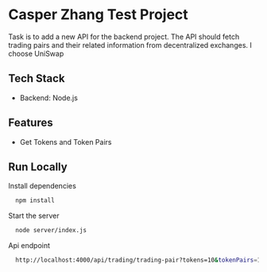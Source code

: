 # Casper Zhang Test Project

Task is to add a new API for the backend project.
The API should fetch trading pairs and their related information from decentralized exchanges.
I choose UniSwap

## Tech Stack

- Backend: Node.js

## Features

- Get Tokens and Token Pairs

## Run Locally

Install dependencies

```bash
  npm install
```

Start the server

```bash
  node server/index.js
```

Api endpoint

```bash
  http://localhost:4000/api/trading/trading-pair?tokens=10&tokenPairs=10
```
